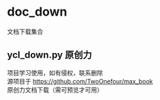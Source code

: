 # doc_down 
文档下载集合

## ycl_down.py  原创力
项目学习使用，如有侵权，联系删除 <br>
源项目于 https://github.com/TwoOnefour/max_book <br>
原创力文档下载（需可预览才可用） <br>
